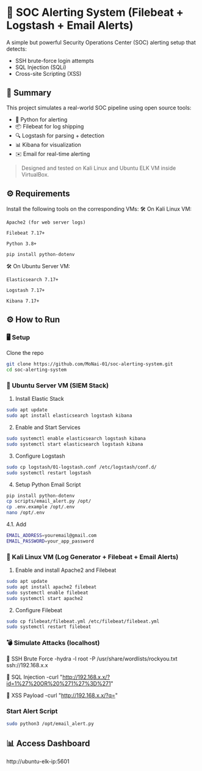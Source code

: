 # 🚨 SOC Alerting System (Filebeat + Logstash + Email Alerts)

A simple but powerful Security Operations Center (SOC) alerting setup that detects:
- SSH brute-force login attempts
- SQL Injection (SQLi)
- Cross-site Scripting (XSS)

## 📌 Summary

This project simulates a real-world SOC pipeline using open source tools:
- 🐍 Python for alerting
- 📦 Filebeat for log shipping
- 🔍 Logstash for parsing + detection
- 📊 Kibana for visualization
- ✉️  Email for real-time alerting

> Designed and tested on Kali Linux and Ubuntu ELK VM inside VirtualBox.

## ⚙️ Requirements

Install the following tools on the corresponding VMs:
🛠️ On Kali Linux VM:

    Apache2 (for web server logs)

    Filebeat 7.17+

    Python 3.8+

    pip install python-dotenv

🛠️ On Ubuntu Server VM:

    Elasticsearch 7.17+

    Logstash 7.17+

    Kibana 7.17+

## ⚙️ How to Run

### 🖥️ Setup

Clone the repo

```bash
git clone https://github.com/MoNai-01/soc-alerting-system.git
cd soc-alerting-system
```
### 🐧 Ubuntu Server VM (SIEM Stack)
1. Install Elastic Stack
```bash
sudo apt update
sudo apt install elasticsearch logstash kibana
```
2. Enable and Start Services
```bash
sudo systemctl enable elasticsearch logstash kibana
sudo systemctl start elasticsearch logstash kibana
```
3. Configure Logstash
```bash
sudo cp logstash/01-logstash.conf /etc/logstash/conf.d/
sudo systemctl restart logstash
```
4. Setup Python Email Script
```bash
pip install python-dotenv
cp scripts/email_alert.py /opt/
cp .env.example /opt/.env
nano /opt/.env
```
4.1. Add
```bash
EMAIL_ADDRESS=youremail@gmail.com
EMAIL_PASSWORD=your_app_password
```

### 🧪 Kali Linux VM (Log Generator + Filebeat + Email Alerts)
1. Enable and install Apache2 and Filebeat
```bash
sudo apt update
sudo apt install apache2 filebeat
sudo systemctl enable filebeat
sudo systemctl start apache2
```
2. Configure Filebeat
```bash
sudo cp filebeat/filebeat.yml /etc/filebeat/filebeat.yml
sudo systemctl restart filebeat
```

### 💣 Simulate Attacks (localhost)
🚨 SSH Brute Force
-hydra -l root -P /usr/share/wordlists/rockyou.txt ssh://192.168.x.x

🚨 SQL Injection
-curl "http://192.168.x.x/?id=1%27%20OR%20%271%27%3D%271"

🚨 XSS Payload
-curl "http://192.168.x.x/?q=<script>alert(1)</script>"


### Start Alert Script
```bash
sudo python3 /opt/email_alert.py
```

## 📊 Access Dashboard
http://ubuntu-elk-ip:5601
